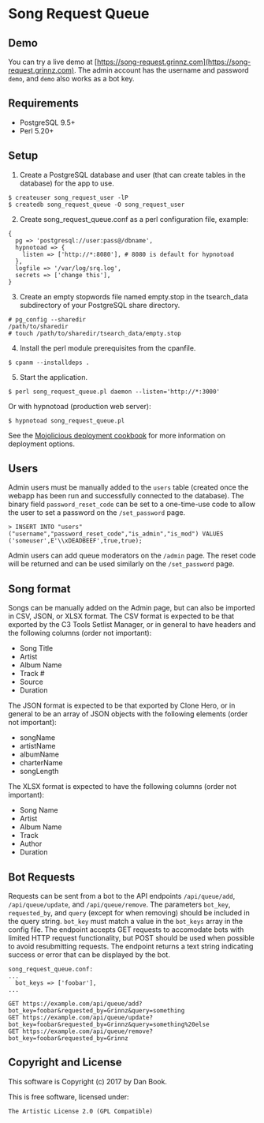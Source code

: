 # Song Request Queue

## Demo

You can try a live demo at [https://song-request.grinnz.com](https://song-request.grinnz.com).
The admin account has the username and password `demo`, and `demo` also works as a bot key.

## Requirements

* PostgreSQL 9.5+
* Perl 5.20+

## Setup

1. Create a PostgreSQL database and user (that can create tables in the database) for the app to use. 

```
$ createuser song_request_user -lP
$ createdb song_request_queue -O song_request_user
```

2. Create song_request_queue.conf as a perl configuration file, example:

```
{
  pg => 'postgresql://user:pass@/dbname',
  hypnotoad => {
    listen => ['http://*:8080'], # 8080 is default for hypnotoad
  },
  logfile => '/var/log/srq.log',
  secrets => ['change this'],
}
```

3. Create an empty stopwords file named empty.stop in the tsearch_data subdirectory of your PostgreSQL share directory.

```
# pg_config --sharedir
/path/to/sharedir
# touch /path/to/sharedir/tsearch_data/empty.stop
```

4. Install the perl module prerequisites from the cpanfile.

```
$ cpanm --installdeps .
```

5. Start the application.

```
$ perl song_request_queue.pl daemon --listen='http://*:3000'
```

Or with hypnotoad (production web server):

```
$ hypnotoad song_request_queue.pl
```

See the [Mojolicious deployment cookbook](https://metacpan.org/pod/Mojolicious::Guides::Cookbook#DEPLOYMENT) for more information on deployment options.

## Users

Admin users must be manually added to the `users` table (created once the webapp has been run and successfully connected to the database).
The binary field `password_reset_code` can be set to a one-time-use code to allow the user to set a password on the `/set_password` page.

```
> INSERT INTO "users" ("username","password_reset_code","is_admin","is_mod") VALUES ('someuser',E'\\xDEADBEEF',true,true);
```

Admin users can add queue moderators on the `/admin` page. The reset code will be returned and can be used similarly on the `/set_password` page.

## Song format

Songs can be manually added on the Admin page, but can also be imported in CSV, JSON, or XLSX format.
The CSV format is expected to be that exported by the C3 Tools Setlist Manager, or in general to have headers and the following columns (order not important):
* Song Title
* Artist
* Album Name
* Track #
* Source
* Duration

The JSON format is expected to be that exported by Clone Hero, or in general to be an array of JSON objects with the following elements (order not important):
* songName
* artistName
* albumName
* charterName
* songLength

The XLSX format is expected to have the following columns (order not important):
* Song Name
* Artist
* Album Name
* Track
* Author
* Duration

## Bot Requests

Requests can be sent from a bot to the API endpoints `/api/queue/add`, `/api/queue/update`, and `/api/queue/remove`.
The parameters `bot_key`, `requested_by`, and `query` (except for when removing) should be included in the query string.
`bot_key` must match a value in the `bot_keys` array in the config file.
The endpoint accepts GET requests to accomodate bots with limited HTTP request functionality, but POST should be used when possible to avoid resubmitting requests.
The endpoint returns a text string indicating success or error that can be displayed by the bot.

```
song_request_queue.conf:
...
  bot_keys => ['foobar'],
...
```

```
GET https://example.com/api/queue/add?bot_key=foobar&requested_by=Grinnz&query=something
GET https://example.com/api/queue/update?bot_key=foobar&requested_by=Grinnz&query=something%20else
GET https://example.com/api/queue/remove?bot_key=foobar&requested_by=Grinnz
```

## Copyright and License

This software is Copyright (c) 2017 by Dan Book.

This is free software, licensed under:

    The Artistic License 2.0 (GPL Compatible)

